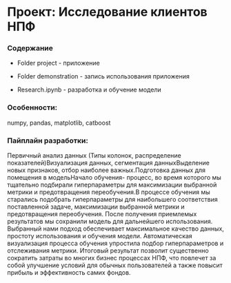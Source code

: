 
# Проект: Исследование клиентов НПФ

### Содержание
* Folder project - приложение

* Folder demonstration - запись использования приложения 

* Research.ipynb - разработка и обучение модели

### Особенности:

numpy, pandas, matplotlib, catboost

### Пайплайн разработки:

 Первичный анализ данных (Типы колонок, распределение показателей)Визуализация данных, сегментация данныхВыделение новых признаков, отбор наиболее важных.Подготовка данных для помещения в модельНачало обучения- процесс, во время которого мы тщательно подбирали гиперпараметры для максимизации выбранной метрики и предотвращения переобучения.В процессе обучения мы старались подобрать гиперпараметры для наибольшего соответствия поставленной задаче, максимизации выбранной метрики и предотвращения переобучения. После получения приемлемых результатов мы сохранили модель для дальнейшего использования. Выбранный нами подход обеспечивает максимальное качество данных, простоту использования и обучения модели. Автоматическая визуализация процесса обучения упростила подбор гиперпараметров и отслеживания метрики. Итоговый результат позволит существенно сократить затраты во многих бизнес процессах НПФ, что повлечет за собой улучшение условий для обычных пользователей а также повысит прибыль и эффективность самих фондов.